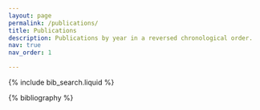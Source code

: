 ```yaml
---
layout: page
permalink: /publications/
title: Publications
description: Publications by year in a reversed chronological order.
nav: true
nav_order: 1

---
```


<!-- _pages/publications.md -->

<!-- Bibsearch Feature -->

{% include bib_search.liquid %}

<div class="publications">

{% bibliography %}

</div>
